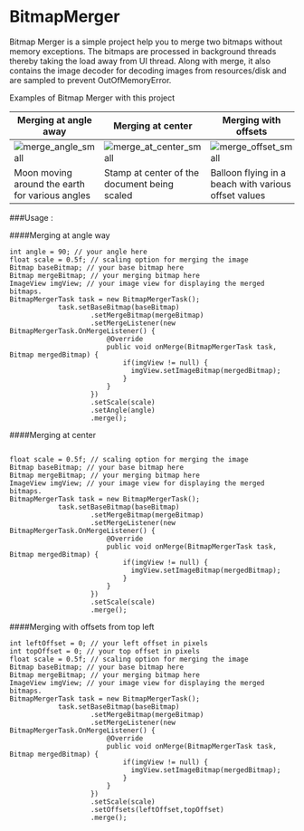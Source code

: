 # BitmapMerger
Bitmap Merger is a simple project help you to merge two bitmaps without memory exceptions. The bitmaps are processed in background threads thereby taking the
load away from UI thread. Along with merge, it also contains the image decoder for decoding images from resources/disk and are sampled
to prevent OutOfMemoryError. 

Examples of Bitmap Merger with this project

Merging at angle away | Merging at center | Merging with offsets
------------ | ------------- | -------------
![merge_angle_small](https://cloud.githubusercontent.com/assets/13122232/8438305/9f7c2644-1f82-11e5-8f51-25ba7cca0711.gif) | ![merge_at_center_small](https://cloud.githubusercontent.com/assets/13122232/8438306/9f83ee9c-1f82-11e5-8734-954a13f1b2f2.gif) | ![merge_offset_small](https://cloud.githubusercontent.com/assets/13122232/8438307/9f8d7c78-1f82-11e5-8d77-7fb9f31dfd6f.gif)
Moon moving around the earth for various angles | Stamp at center of the document being scaled | Balloon flying in a beach with various offset values


###Usage :

####Merging at angle way

```
int angle = 90; // your angle here
float scale = 0.5f; // scaling option for merging the image
Bitmap baseBitmap; // your base bitmap here
Bitmap mergeBitmap; // your merging bitmap here
ImageView imgView; // your image view for displaying the merged bitmaps.
BitmapMergerTask task = new BitmapMergerTask();
            task.setBaseBitmap(baseBitmap)
                    .setMergeBitmap(mergeBitmap)
                    .setMergeListener(new BitmapMergerTask.OnMergeListener() {
                        @Override
                        public void onMerge(BitmapMergerTask task, Bitmap mergedBitmap) {
                            if(imgView != null) {
                              imgView.setImageBitmap(mergedBitmap);
                            }
                        }
                    })
                    .setScale(scale)
                    .setAngle(angle)
                    .merge();

```

####Merging at center

```

float scale = 0.5f; // scaling option for merging the image
Bitmap baseBitmap; // your base bitmap here
Bitmap mergeBitmap; // your merging bitmap here
ImageView imgView; // your image view for displaying the merged bitmaps.
BitmapMergerTask task = new BitmapMergerTask();
            task.setBaseBitmap(baseBitmap)
                    .setMergeBitmap(mergeBitmap)
                    .setMergeListener(new BitmapMergerTask.OnMergeListener() {
                        @Override
                        public void onMerge(BitmapMergerTask task, Bitmap mergedBitmap) {
                            if(imgView != null) {
                              imgView.setImageBitmap(mergedBitmap);
                            }
                        }
                    })
                    .setScale(scale)
                    .merge();

```

####Merging with offsets from top left

```
int leftOffset = 0; // your left offset in pixels
int topOffset = 0; // your top offset in pixels
float scale = 0.5f; // scaling option for merging the image
Bitmap baseBitmap; // your base bitmap here
Bitmap mergeBitmap; // your merging bitmap here
ImageView imgView; // your image view for displaying the merged bitmaps.
BitmapMergerTask task = new BitmapMergerTask();
            task.setBaseBitmap(baseBitmap)
                    .setMergeBitmap(mergeBitmap)
                    .setMergeListener(new BitmapMergerTask.OnMergeListener() {
                        @Override
                        public void onMerge(BitmapMergerTask task, Bitmap mergedBitmap) {
                            if(imgView != null) {
                              imgView.setImageBitmap(mergedBitmap);
                            }
                        }
                    })
                    .setScale(scale)
                    .setOffsets(leftOffset,topOffset)
                    .merge();

```





